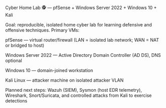 Cyber Home Lab 🕵️ — pfSense + Windows Server 2022 + Windows 10 + Kali

Goal: reproducible, isolated home cyber lab for learning defensive and offensive techniques. Primary VMs:

pfSense — virtual router/firewall (LAN = isolated lab network; WAN = NAT or bridged to host)

Windows Server 2022 — Active Directory Domain Controller (AD DS), DNS optional

Windows 10 — domain-joined workstation

Kali Linux — attacker machine on isolated attacker VLAN

Planned next steps: Wazuh (SIEM), Sysmon (host EDR telemetry), Wireshark, Snort/Suricata, and controlled attacks from Kali to exercise detections
